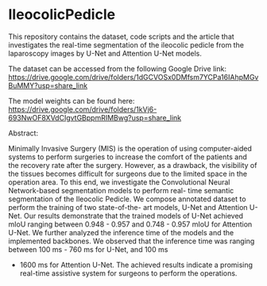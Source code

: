 # IleocolicPedicle
This repository contains the dataset, code scripts and the article that investigates the real-time segmentation of the ileocolic pedicle from the laparoscopy images by U-Net and Attention U-Net models.

The dataset can be accessed from the following Google Drive link: 
https://drive.google.com/drive/folders/1dGCVOSx0DMfsm7YCPa16IAhpMGvBuMMY?usp=share_link

The model weights can be found here: 
https://drive.google.com/drive/folders/1kVj6-693NwOF8XVdCIgvtGBppmRIMBwg?usp=share_link

Abstract:

Minimally Invasive Surgery (MIS) is the operation
of using computer-aided systems to perform surgeries to increase
the comfort of the patients and the recovery rate after the
surgery. However, as a drawback, the visibility of the tissues
becomes difficult for surgeons due to the limited space in the
operation area. To this end, we investigate the Convolutional
Neural Network-based segmentation models to perform real-
time semantic segmentation of the Ileocolic Pedicle. We compose
annotated dataset to perform the training of two state-of-the-
art models, U-Net and Attention U-Net. Our results demonstrate
that the trained models of U-Net achieved mIoU ranging between
0.948 - 0.957 and 0.748 - 0.957 mIoU for Attention U-Net.
We further analyzed the inference time of the models and the
implemented backbones. We observed that the inference time
was ranging between 100 ms - 760 ms for U-Net, and 100 ms
- 1600 ms for Attention U-Net. The achieved results indicate a
promising real-time assistive system for surgeons to perform the
operations.
